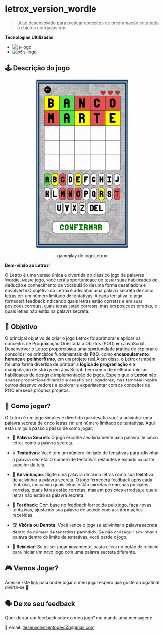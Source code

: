 # letrox_version_wordle

> Jogo desenvolvido para praticar conceitos de programação orientada a objetos com javascript

**Tecnologias Ultilizadas**: 
- ![js-logo](https://img.shields.io/badge/javascript-yellow?style=for-the-badge&logo=javascript&logoColor=white)
- ![p5js-logo](https://img.shields.io/badge/p5js-pink?style=for-the-badge)

## 🕹️ Descrição do jogo

<p align="center">
    <img width=300 src="./imgs/gameplay.gif"/>
</p>

<p align="center">gameplay do jogo Letrox</p>

**Bem-vindo ao Letrox!**

O Letrox é uma versão única e divertida do clássico jogo de palavras Wordle. Neste jogo, você terá a oportunidade de testar suas habilidades de dedução e conhecimento de vocabulário de uma forma desafiadora e envolvente.O objetivo do Letrox é adivinhar uma palavra secreta de cinco letras em um número limitado de tentativas. A cada tentativa, o jogo fornecerá feedback indicando quais letras estão corretas e em suas posições corretas, quais letras estão corretas, mas em posições erradas, e quais letras não estão na palavra secreta.

## 🎯 Objetivo

O principal objetivo de criar o jogo Letrox foi aprimorar e aplicar os conceitos de Programação Orientada a Objetos (POO) em JavaScript. Desenvolver o Letrox proporcionou uma oportunidade prática de explorar e consolidar os princípios fundamentais da **POO**, como **encapsulamento**, **herança** e **polimorfismo**, em um projeto real.Além disso, o Letrox também foi uma forma divertida de praticar a **lógica de programação** e a manipulação de strings em JavaScript, bem como de melhorar minhas habilidades de design e implementação de jogos. Espero que o **Letrox** não apenas proporcione diversão e desafio aos jogadores, mas também inspire outros desenvolvedores a explorar e experimentar com os conceitos de POO em seus próprios projetos.

## 🤔 Como jogar?

O Letrox é um jogo simples e divertido que desafia você a adivinhar uma palavra secreta de cinco letras em um número limitado de tentativas. Aqui está um guia passo a passo de como jogar:

- 🎲 **Palavra Secreta**: O jogo escolhe aleatoriamente uma palavra de cinco letras como a palavra secreta.

- ⏳ **Tentativas**: Você tem um número limitado de tentativas para adivinhar a palavra secreta. O número de tentativas restantes é exibido na parte superior da tela.

- 🤔 **Adivinhação**: Digite uma palavra de cinco letras como sua tentativa de adivinhar a palavra secreta. O jogo fornecerá feedback após cada tentativa, indicando quais letras estão corretas e em suas posições corretas, quais letras estão corretas, mas em posições erradas, e quais letras não estão na palavra secreta.

- 👀 **Feedback**:  Com base no feedback fornecido pelo jogo, faça novas tentativas, ajustando sua palavra de acordo com as informações recebidas.

- 🏆 **Vitória ou Derrota**: Você vence o jogo se adivinhar a palavra secreta dentro do número de tentativas permitido. Se não conseguir adivinhar a palavra dentro do limite de tentativas, você perde o jogo.

- 🔁 **Reiniciar**: Se quiser jogar novamente, basta clicar no botão de reinício para iniciar um novo jogo com uma palavra secreta diferente.

## 🎮 Vamos Jogar?

Acesse este [link](https://carlosg18.github.io/letrox_p5js/) para poder jogar o meu jogo! espero que goste da jogatina! divirta-se 👋! 

## 🗣️ Deixe seu feedback

Quer deixar um feedback sobre o meu jogo? me mande uma mensagem:

📧 email: desenvolvimentodev55@gmail.com
